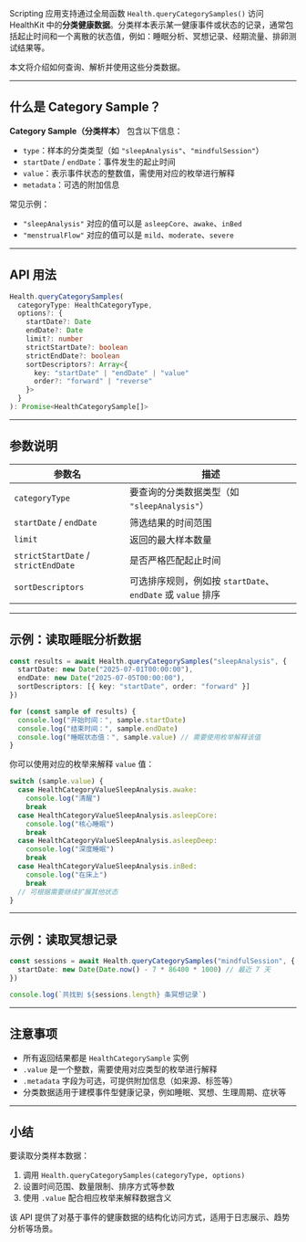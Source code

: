 Scripting 应用支持通过全局函数 `Health.queryCategorySamples()` 访问 HealthKit 中的**分类健康数据**。分类样本表示某一健康事件或状态的记录，通常包括起止时间和一个离散的状态值，例如：睡眠分析、冥想记录、经期流量、排卵测试结果等。

本文将介绍如何查询、解析并使用这些分类数据。

---

## 什么是 Category Sample？

**Category Sample（分类样本）** 包含以下信息：

* `type`：样本的分类类型（如 `"sleepAnalysis"`、`"mindfulSession"`）
* `startDate` / `endDate`：事件发生的起止时间
* `value`：表示事件状态的整数值，需使用对应的枚举进行解释
* `metadata`：可选的附加信息

常见示例：

* `"sleepAnalysis"` 对应的值可以是 `asleepCore`、`awake`、`inBed`
* `"menstrualFlow"` 对应的值可以是 `mild`、`moderate`、`severe`

---

## API 用法

```ts
Health.queryCategorySamples(
  categoryType: HealthCategoryType,
  options?: {
    startDate?: Date
    endDate?: Date
    limit?: number
    strictStartDate?: boolean
    strictEndDate?: boolean
    sortDescriptors?: Array<{
      key: "startDate" | "endDate" | "value"
      order?: "forward" | "reverse"
    }>
  }
): Promise<HealthCategorySample[]>
```

---

## 参数说明

| 参数名                                 | 描述                                            |
| ----------------------------------- | --------------------------------------------- |
| `categoryType`                      | 要查询的分类数据类型（如 `"sleepAnalysis"`）               |
| `startDate` / `endDate`             | 筛选结果的时间范围                                     |
| `limit`                             | 返回的最大样本数量                                     |
| `strictStartDate` / `strictEndDate` | 是否严格匹配起止时间                                    |
| `sortDescriptors`                   | 可选排序规则，例如按 `startDate`、`endDate` 或 `value` 排序 |

---

## 示例：读取睡眠分析数据

```ts
const results = await Health.queryCategorySamples("sleepAnalysis", {
  startDate: new Date("2025-07-01T00:00:00"),
  endDate: new Date("2025-07-05T00:00:00"),
  sortDescriptors: [{ key: "startDate", order: "forward" }]
})

for (const sample of results) {
  console.log("开始时间：", sample.startDate)
  console.log("结束时间：", sample.endDate)
  console.log("睡眠状态值：", sample.value) // 需要使用枚举解释该值
}
```

你可以使用对应的枚举来解释 `value` 值：

```ts
switch (sample.value) {
  case HealthCategoryValueSleepAnalysis.awake:
    console.log("清醒")
    break
  case HealthCategoryValueSleepAnalysis.asleepCore:
    console.log("核心睡眠")
    break
  case HealthCategoryValueSleepAnalysis.asleepDeep:
    console.log("深度睡眠")
    break
  case HealthCategoryValueSleepAnalysis.inBed:
    console.log("在床上")
    break
  // 可根据需要继续扩展其他状态
}
```

---

## 示例：读取冥想记录

```ts
const sessions = await Health.queryCategorySamples("mindfulSession", {
  startDate: new Date(Date.now() - 7 * 86400 * 1000) // 最近 7 天
})

console.log(`共找到 ${sessions.length} 条冥想记录`)
```

---

## 注意事项

* 所有返回结果都是 `HealthCategorySample` 实例
* `.value` 是一个整数，需要使用对应类型的枚举进行解释
* `.metadata` 字段为可选，可提供附加信息（如来源、标签等）
* 分类数据适用于建模事件型健康记录，例如睡眠、冥想、生理周期、症状等

---

## 小结

要读取分类样本数据：

1. 调用 `Health.queryCategorySamples(categoryType, options)`
2. 设置时间范围、数量限制、排序方式等参数
3. 使用 `.value` 配合相应枚举来解释数据含义

该 API 提供了对基于事件的健康数据的结构化访问方式，适用于日志展示、趋势分析等场景。
